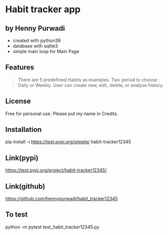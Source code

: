 # Habit tracker app
## by Henny Purwadi

- created with python39
- database with sqlite3
- simple main loop for Main Page

## Features
> There are 5 predefined Habits as examples.
> Two period to choose : Daily or Weekly.
> User can create new, edit, delete, or analyse history.

## License
Free for personal use. 
Please put my name in Credits.

## Installation
pip install -i https://test.pypi.org/simple/ habit-tracker12345

## Link(pypi)
https://test.pypi.org/project/habit-tracker12345/

## Link(github)
https://github.com/hennypurwadi/habit_tracker12345

## To test
python -m pytest test_habit_tracker12345.py

